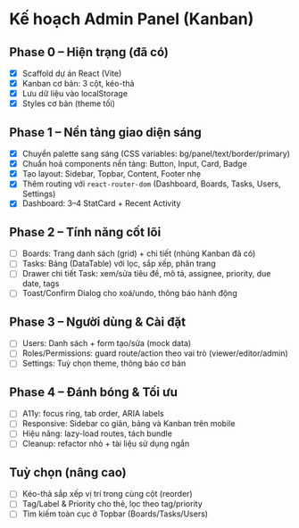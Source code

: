 # Kế hoạch Admin Panel (Kanban)

## Phase 0 – Hiện trạng (đã có)
- [x] Scaffold dự án React (Vite)
- [x] Kanban cơ bản: 3 cột, kéo-thả
- [x] Lưu dữ liệu vào localStorage
- [x] Styles cơ bản (theme tối)

## Phase 1 – Nền tảng giao diện sáng
- [x] Chuyển palette sang sáng (CSS variables: bg/panel/text/border/primary)
- [x] Chuẩn hoá components nền tảng: Button, Input, Card, Badge
- [x] Tạo layout: Sidebar, Topbar, Content, Footer nhẹ
- [x] Thêm routing với `react-router-dom` (Dashboard, Boards, Tasks, Users, Settings)
- [x] Dashboard: 3–4 StatCard + Recent Activity

## Phase 2 – Tính năng cốt lõi
- [ ] Boards: Trang danh sách (grid) + chi tiết (nhúng Kanban đã có)
- [ ] Tasks: Bảng (DataTable) với lọc, sắp xếp, phân trang
- [ ] Drawer chi tiết Task: xem/sửa tiêu đề, mô tả, assignee, priority, due date, tags
- [ ] Toast/Confirm Dialog cho xoá/undo, thông báo hành động

## Phase 3 – Người dùng & Cài đặt
- [ ] Users: Danh sách + form tạo/sửa (mock data)
- [ ] Roles/Permissions: guard route/action theo vai trò (viewer/editor/admin)
- [ ] Settings: Tuỳ chọn theme, thông báo cơ bản

## Phase 4 – Đánh bóng & Tối ưu
- [ ] A11y: focus ring, tab order, ARIA labels
- [ ] Responsive: Sidebar co giãn, bảng và Kanban trên mobile
- [ ] Hiệu năng: lazy-load routes, tách bundle
- [ ] Cleanup: refactor nhỏ + tài liệu sử dụng ngắn

## Tuỳ chọn (nâng cao)
- [ ] Kéo-thả sắp xếp vị trí trong cùng cột (reorder)
- [ ] Tag/Label & Priority cho thẻ, lọc theo tag/priority
- [ ] Tìm kiếm toàn cục ở Topbar (Boards/Tasks/Users)
